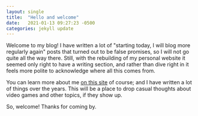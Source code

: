 ```yaml
---
layout: single
title:  "Hello and welcome"
date:   2021-01-13 09:27:23 -0500
categories: jekyll update
---
```


Welcome to my blog! I have written a lot of "starting today, I will blog more regularly again" posts that turned out to be false promises, so I will not go quite all the way there. Still, with the rebuilding of my personal website it seemed only right to have a writing section, and rather than dive right in it feels more polite to acknowledge where all this comes from.

You can learn more about me [on this site](/) of course; and I have written a lot of things over the years. This will be a place to drop casual thoughts about video games and other topics, if they show up.

So, welcome! Thanks for coming by. 